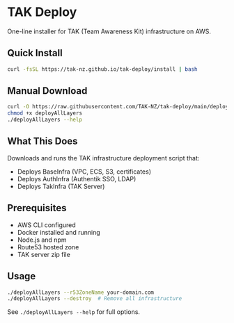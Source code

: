 # TAK Deploy

One-line installer for TAK (Team Awareness Kit) infrastructure on AWS.

## Quick Install

```bash
curl -fsSL https://tak-nz.github.io/tak-deploy/install | bash
```

## Manual Download

```bash
curl -O https://raw.githubusercontent.com/TAK-NZ/tak-deploy/main/deployAllLayers
chmod +x deployAllLayers
./deployAllLayers --help
```

## What This Does

Downloads and runs the TAK infrastructure deployment script that:
- Deploys BaseInfra (VPC, ECS, S3, certificates)
- Deploys AuthInfra (Authentik SSO, LDAP)
- Deploys TakInfra (TAK Server)

## Prerequisites

- AWS CLI configured
- Docker installed and running
- Node.js and npm
- Route53 hosted zone
- TAK server zip file

## Usage

```bash
./deployAllLayers --r53ZoneName your-domain.com
./deployAllLayers --destroy  # Remove all infrastructure
```

See `./deployAllLayers --help` for full options.
